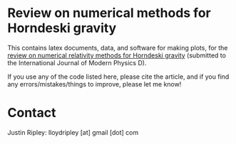 # Review on numerical methods for Horndeski gravity #

This contains latex documents, data, and software for making plots, for the 
[review on numerical relativity methods for Horndeski gravity](https://arxiv.org/abs/2207.13074)
(submitted to the International Journal of Modern Physics D).

If you use any of the code listed here, please cite the article,
and if you find any errors/mistakes/things to improve, 
please let me know!

# Contact #

Justin Ripley: lloydripley [at] gmail [dot] com
